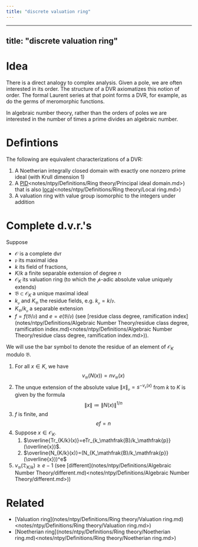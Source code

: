 ```yaml
---
title: "discrete valuation ring"
---
```


---
title: "discrete valuation ring"
---

# Idea
There is a direct analogy to complex analysis. Given a pole, we are often interested in its order. The structure of a DVR axiomatizes this notion of order. The formal Laurent series at that point forms a DVR, for example, as do the germs of meromorphic functions.

In algebraic number theory, rather than the orders of poles we are interested in the number of times a prime divides an algebraic number.

# Defintions
The following are equivalent characterizations of a DVR:
1. A Noetherian integrally closed domain with exactly one nonzero prime ideal (with Krull dimension 1)
2. A [PID]()<notes/ntpy/Definitions/Ring theory/Principal ideal domain.md>) that is also [local]()<notes/ntpy/Definitions/Ring theory/Local ring.md>)
3. A valuation ring with value group isomorphic to the integers under addition

# Complete d.v.r.'s
Suppose 
- $\mathcal{O}$ is a complete dvr
- $\mathfrak{p}$ its maximal idea
- $k$ its field of fractions, 
- $K/k$ a finite separable extension of degree $n$
- $\mathcal{O}_K$ its valuation ring (to which the $\mathcal{p}$-adic absolute value uniquely extends)
- $\mathfrak{B}\subset\mathcal{O}_K$ a unique maximal ideal
- $k_\mathfrak{p}$ and $K_\mathfrak{B}$ the residue fields, e.g. $k_\mathfrak{p}=k/\mathfrak{p}$.
- $K_\mathfrak{B}/k_\mathfrak{p}$ a separable extension
- $f=f(\mathfrak{B}/\mathfrak{p})$ and $e=e(\mathfrak{B}/\mathfrak{p})$ (see [residue class degree, ramification index](notes/ntpy/Definitions/Algebraic Number Theory/residue class degree, ramification index.md)<notes/ntpy/Definitions/Algebraic Number Theory/residue class degree, ramification index.md>)).

We will use the bar symbol to denote the residue of an element of $\mathcal{O}_K$ modulo $\mathfrak{B}$.

1. For all $x\in K$, we have $$v_\mathfrak{B}(N(x))=nv_\mathfrak{B}(x)$$
2. The unque extension of the absolute value $\|x\|_\mathfrak{p}=s^{-v_\mathfrak{p}(x)}$ from $k$ to $K$ is given by the formula $$\|x\|\coloneqq \|N(x)\|^{1/n}$$
3. $f$ is finite, and $$ef=n$$
4. Suppose $x\in \mathcal{O}_K$.
	1. $\overline{Tr_{K/k}(x)}=eTr_{k_\mathfrak{B}/k_\mathfrak{p}}(\overline{x})$.
	2. $\overline{N_{K/k}(x)}=(N_{K_\mathfrak{B}/k_\mathfrak{p}}(\overline{x}))^e$
5. $v_\mathfrak{B}(\mathfrak{D}_{K/k})\geq e-1$ (see [different](notes/ntpy/Definitions/Algebraic Number Theory/different.md)<notes/ntpy/Definitions/Algebraic Number Theory/different.md>))

# Related
- [Valuation ring](notes/ntpy/Definitions/Ring theory/Valuation ring.md)<notes/ntpy/Definitions/Ring theory/Valuation ring.md>)
- [Noetherian ring](notes/ntpy/Definitions/Ring theory/Noetherian ring.md)<notes/ntpy/Definitions/Ring theory/Noetherian ring.md>)
